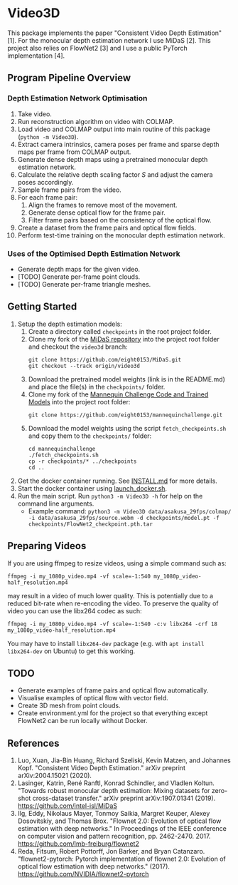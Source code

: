 # Video3D
This package implements the paper "Consistent Video Depth Estimation" [1]. 
For the monocular depth estimation network I use MiDaS [2]. This project also relies on FlowNet2 [3] and I use a public 
PyTorch implementation [4].

## Program Pipeline Overview
### Depth Estimation Network Optimisation
1.  Take video.
2.  Run reconstruction algorithm on video with COLMAP.
3.  Load video and COLMAP output into main routine of this package (`python -m Video3D`).
4.  Extract camera intrinsics, camera poses per frame and sparse depth maps per frame from COLMAP output.
5.  Generate dense depth maps using a pretrained monocular depth estimation network.
6.  Calculate the relative depth scaling factor *S* and adjust the camera poses accordingly.
7.  Sample frame pairs from the video.
8.  For each frame pair:
    1.  Align the frames to remove most of the movement.
    2.  Generate dense optical flow for the frame pair.
    3.  Filter frame pairs based on the consistency of the optical flow.
9.  Create a dataset from the frame pairs and optical flow fields.
10. Perform test-time training on the monocular depth estimation network.

### Uses of the Optimised Depth Estimation Network 
- Generate depth maps for the given video.
- [TODO] Generate per-frame point clouds.
- [TODO] Generate per-frame triangle meshes.  

## Getting Started
1.  Setup the depth estimation models: 
    1.  Create a directory called `checkpoints` in the root project folder.
    2.  Clone my fork of the [MiDaS repository](https://github.com/eight0153/MiDaS.git) into the project root folder and checkout the `video3d` branch:
        ```shell script
        git clone https://github.com/eight0153/MiDaS.git
        git checkout --track origin/video3d
        ```
    3.  Download the pretrained model weights (link is in the README.md) and place the file(s) in the `checkpoints/` folder.
    4.  Clone my fork of the [Mannequin Challenge Code and Trained Models](https://github.com/eight0153/mannequinchallenge.git) into the project root folder:
        ```shell script
        git clone https://github.com/eight0153/mannequinchallenge.git
        ```
    5.  Download the model weights using the script `fetch_checkpoints.sh` and copy them to the `checkpoints/` folder:
        ```shell script
        cd mannequinchallenge
        ./fetch_checkpoints.sh
        cp -r checkpoints/* ../checkpoints
        cd ..
        ```
2.  Get the docker container running. See [INSTALL.md](../INSTALL.md) for more details.
3.  Start the docker container using [launch_docker.sh](../launch_docker.sh).
4.  Run the main script. Run `python3 -m Video3D -h` for help on the command line arguments.
    - Example command: `python3 -m Video3D data/asakusa_29fps/colmap/ -i data/asakusa_29fps/source.webm -d checkpoints/model.pt -f checkpoints/FlowNet2_checkpoint.pth.tar`

## Preparing Videos
If you are using ffmpeg to resize videos, using a simple command such as: 
```shell script
ffmpeg -i my_1080p_video.mp4 -vf scale=-1:540 my_1080p_video-half_resolution.mp4
```
may result in a video of much lower quality. This is potentially due to a reduced bit-rate when re-encoding the video. 
To preserve the quality of video you can use the libx264 codec as such:
```shell script
ffmpeg -i my_1080p_video.mp4 -vf scale=-1:540 -c:v libx264 -crf 18 my_1080p_video-half_resolution.mp4
```
You may have to install `libx264-dev` package (e.g. with `apt install libx264-dev` on Ubuntu) to get this working.

## TODO
-   Generate examples of frame pairs and optical flow automatically.
-   Visualise examples of optical flow with vector field.
-   Create 3D mesh from point clouds.
-   Create environment.yml for the project so that everything except FlowNet2 can be run locally without Docker.

## References
1. Luo, Xuan, Jia-Bin Huang, Richard Szeliski, Kevin Matzen, and Johannes Kopf. "Consistent Video Depth Estimation." arXiv preprint arXiv:2004.15021 (2020).
2. Lasinger, Katrin, René Ranftl, Konrad Schindler, and Vladlen Koltun. "Towards robust monocular depth estimation: Mixing datasets for zero-shot cross-dataset transfer." arXiv preprint arXiv:1907.01341 (2019). https://github.com/intel-isl/MiDaS
3. Ilg, Eddy, Nikolaus Mayer, Tonmoy Saikia, Margret Keuper, Alexey Dosovitskiy, and Thomas Brox. "Flownet 2.0: Evolution of optical flow estimation with deep networks." In Proceedings of the IEEE conference on computer vision and pattern recognition, pp. 2462-2470. 2017. https://github.com/lmb-freiburg/flownet2
4. Reda, Fitsum, Robert Pottorff, Jon Barker, and Bryan Catanzaro. "flownet2-pytorch: Pytorch implementation of flownet 2.0: Evolution of optical flow estimation with deep networks." (2017). https://github.com/NVIDIA/flownet2-pytorch